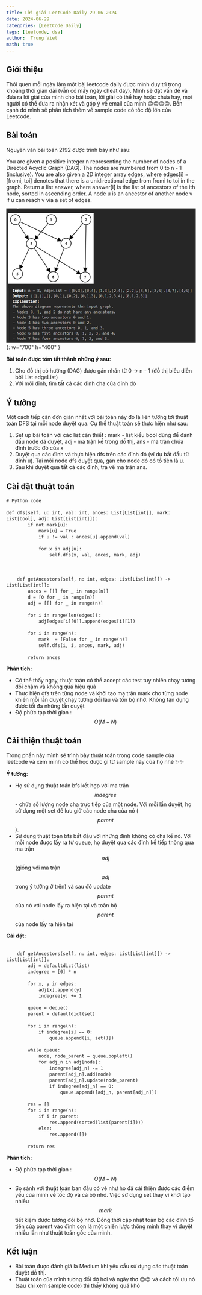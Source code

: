 ```yaml
---
title: Lời giải LeetCode Daily 29-06-2024 
date: 2024-06-29
categories: [LeetCode Daily]
tags: [leetcode, dsa]
author:  Trung Viet 
math: true
---
```




## Giới thiệu 
Thói quen mỗi ngày làm một bài leetcode daily được mình duy trì trong khoảng thời gian dài (vẫn có mấy ngày cheat day). Mình sẽ đặt vấn đề và đưa ra lời giải của mình cho bài toán, lời giải có thể hay hoặc chưa hay, mọi người có thể đưa ra nhận xét và góp ý về email của mình 😊😊😊😊. Bên cạnh đó mình sẽ phân tích thêm về sample code có tốc độ lớn của Leetcode. 


## Bài toán 
Nguyên văn bài toán 2192 được trình bày như sau: 

You are given a positive integer n representing the number of nodes of a Directed Acyclic Graph (DAG). The nodes are numbered from 0 to n - 1 (inclusive).
You are also given a 2D integer array edges, where edges[i] = [fromi, toi] denotes that there is a unidirectional edge from fromi to toi in the graph.
Return a list answer, where answer[i] is the list of ancestors of the ith node, sorted in ascending order.
A node u is an ancestor of another node v if u can reach v via a set of edges.

![example](/assets/img/leetcode-daily/2024-06-29-example.png){: w="700" h="400" }


**Bài toán được tóm tắt thành những ý sau:** 
1. Cho đồ thị có hướng (DAG) được gán nhãn từ 0 -> n - 1 (đồ thị biểu diễn bởi List edgeList)
2. Với mõi đỉnh, tìm tất cả các đỉnh cha của đỉnh đó 



## Ý tưởng 
Một cách tiếp cận đơn giản nhất với bài toán này đó là liên tưởng tới thuật toán DFS tại mỗi node duyệt qua. Cụ thể thuật toán sẽ thực hiện như sau: 
1. Set up bài toán với các list cần thiết : mark - list kiểu bool dùng để đánh dấu node đã duyệt, adj - ma trận kề trong đồ thị, ans - ma trận chứa đỉnh trước đó của x 
2. Duyệt qua các đỉnh và thực hiện dfs trên các đỉnh đó (ví dụ bắt đầu từ đỉnh u). Tại mỗi node dfs duyệt qua, gán cho node đó có tổ tiên là u. 
3. Sau khi duyệt qua tất cả các đỉnh, trả về ma trận ans.


## Cài đặt thuật toán 

```
# Python code 

def dfs(self, u: int, val: int, ances: List[List[int]], mark: List[bool], adj: List[List[int]]): 
        if not mark[u]: 
            mark[u] = True 
            if u != val : ances[u].append(val)

            for x in adj[u]: 
                self.dfs(x, val, ances, mark, adj)



    def getAncestors(self, n: int, edges: List[List[int]]) -> List[List[int]]:
        ances = [[] for _ in range(n)]
        d = [0 for _ in range(n)]
        adj = [[] for _ in range(n)]

        for i in range(len(edges)): 
            adj[edges[i][0]].append(edges[i][1])

        for i in range(n): 
            mark  = [False for _ in range(n)]
            self.dfs(i, i, ances, mark, adj)

        return ances
```

**Phân tích:**
- Có thể thấy ngay, thuật toán có thể accept các test tuy nhiên chạy tương đối chậm và không quá hiệu quả
- Thực hiện dfs trên từng node và khởi tạo ma trận mark cho từng node khiến mỗi lần duyệt chạy tương đối lâu và tốn bộ nhớ. Không tận dụng được tối đa những lần duyệt
- Độ phức tạp thời gian :$$O(M + N)$$


## Cải thiện thuật toán 
Trong phần này mình sẽ trình bày thuật toán trong code sample của leetcode và xem mình có thể học được gì từ sample này của họ nhé ✨✨ 

**Ý tưởng:**
- Họ sử dụng thuật toán bfs kết hợp với ma trận $$indegree$$ - chứa số lượng node cha trực tiếp của một node. Với mỗi lần duyệt, họ sử dụng một set để lưu giữ các node cha của nó ($$parent$$).  
- Sử dụng thuật toán bfs bắt đầu với những đỉnh không có cha kề nó. Với mỗi node được lấy ra từ queue, họ duyệt qua các đỉnh kế tiếp thông qua ma trận $$adj$$ (giống với ma trận $$adj$$ trong ý tưởng ở trên) và sau đó update $$parent$$ của nó với node lấy ra hiện tại và toàn bộ $$parent$$ của node lấy ra hiện tại 


**Cài đặt:**
```

    def getAncestors(self, n: int, edges: List[List[int]]) -> List[List[int]]:
        adj = defaultdict(list)
        indegree = [0] * n

        for x, y in edges:
            adj[x].append(y)
            indegree[y] += 1
        
        queue = deque()
        parent = defaultdict(set)

        for i in range(n):
            if indegree[i] == 0:
                queue.append([i, set()])
        
        while queue:
            node, node_parent = queue.popleft()
            for adj_n in adj[node]:
                indegree[adj_n] -= 1
                parent[adj_n].add(node)
                parent[adj_n].update(node_parent)
                if indegree[adj_n] == 0:
                    queue.append([adj_n, parent[adj_n]])

        res = []
        for i in range(n):
            if i in parent:
                res.append(sorted(list(parent[i])))
            else:
                res.append([])
        
        return res 
```

**Phân tích:**
- Độ phức tạp thời gian :$$O(M + N)$$
- So sánh với thuật toán ban đầu có vẻ như họ đã cải thiện được các điểm yếu của mình về tốc độ và cả bộ nhớ. Việc sử dụng set thay vì khởi tạo nhiều $$mark$$ tiết kiệm được tương đối bộ nhớ. Đồng thời cập nhật toàn bộ các đỉnh tổ tiên của parent vào đỉnh con là một chiến lược thông minh thay vì duyệt nhiều lần như thuật toán gốc của mình. 


## Kết luận 
- Bài toán được đánh giá là Medium khi yêu cầu sử dụng các thuật toán duyệt đồ thị. 
- Thuật toán của mình tương đối dở hơi và ngây thơ 😌😌 và cách tối ưu nó (sau khi xem sample code) thì thấy không quá khó 